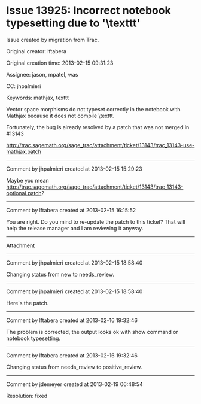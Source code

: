 # Issue 13925: Incorrect notebook typesetting due to '\texttt'

Issue created by migration from Trac.

Original creator: lftabera

Original creation time: 2013-02-15 09:31:23

Assignee: jason, mpatel, was

CC:  jhpalmieri

Keywords: mathjax, texttt

Vector space morphisms do not typeset correctly in the notebook with Mathjax because it does not compile \texttt.

Fortunately, the bug is already resolved by a patch that was not merged in #13143


http://trac.sagemath.org/sage_trac/attachment/ticket/13143/trac_13143-use-mathjax.patch


---

Comment by jhpalmieri created at 2013-02-15 15:29:23

Maybe you mean http://trac.sagemath.org/sage_trac/attachment/ticket/13143/trac_13143-optional.patch?


---

Comment by lftabera created at 2013-02-15 16:15:52

You are right. Do you mind to re-update the patch to this ticket? 
That will help the release manager and I am reviewing it anyway.


---

Attachment


---

Comment by jhpalmieri created at 2013-02-15 18:58:40

Changing status from new to needs_review.


---

Comment by jhpalmieri created at 2013-02-15 18:58:40

Here's the patch.


---

Comment by lftabera created at 2013-02-16 19:32:46

The problem is corrected, the output looks ok with show command or notebook typesetting.


---

Comment by lftabera created at 2013-02-16 19:32:46

Changing status from needs_review to positive_review.


---

Comment by jdemeyer created at 2013-02-19 06:48:54

Resolution: fixed
